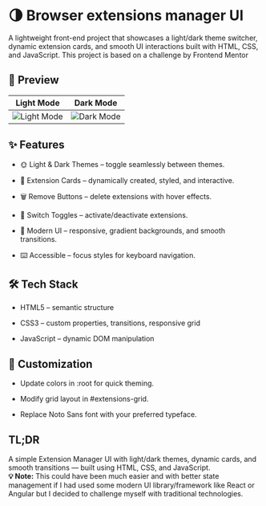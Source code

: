 # 🌗 Browser extensions manager UI

A lightweight front-end project that showcases a light/dark theme switcher, dynamic extension cards, and smooth UI interactions built with HTML, CSS, and JavaScript. This project is based on a challenge by Frontend Mentor

## 📸 Preview

Light Mode | Dark Mode
-----------|-----------
![Light Mode](./blob/main/design/desktop-design-light.jpg) | ![Dark Mode](./blob/main/design/desktop-design-dark.jpg)

## ✨ Features

- 🌞 Light & Dark Themes – toggle seamlessly between themes.

- 🎴 Extension Cards – dynamically created, styled, and interactive.

- 🗑️ Remove Buttons – delete extensions with hover effects.

- 🔘 Switch Toggles – activate/deactivate extensions.

- 🎨 Modern UI – responsive, gradient backgrounds, and smooth transitions.

- ⌨️ Accessible – focus styles for keyboard navigation.

## 🛠️ Tech Stack

- HTML5 – semantic structure

- CSS3 – custom properties, transitions, responsive grid

- JavaScript – dynamic DOM manipulation

## 🎨 Customization

- Update colors in :root for quick theming.

- Modify grid layout in #extensions-grid.

- Replace Noto Sans font with your preferred typeface.

## TL;DR

A simple Extension Manager UI with light/dark themes, dynamic cards, and smooth transitions — built using HTML, CSS, and JavaScript. 
<br>
**💡 Note:** This could have been much easier and with better state management if I had used some modern UI library/framework like React or Angular but I decided to challenge myself with traditional technologies.

